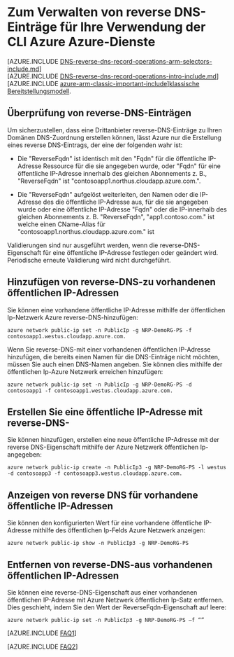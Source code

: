 <properties
   pageTitle="Verwalten von reverse DNS-Einträge für Ihre Azure Dienstleistungen mit Azure CLI | Microsoft Azure"
   description="Zum Verwalten von reverse-DNS-Einträge oder PTR-Einträge bei Azure-Diensten mit Azure CLI in Ressourcenmanager"
   services="DNS"
   documentationCenter="na"
   authors="s-malone"
   manager="carmonm"
   editor=""
   tags="azure-resource-manager"
/>
<tags
   ms.service="DNS"
   ms.devlang="na"
   ms.topic="article"
   ms.tgt_pltfrm="na"
   ms.workload="infrastructure-services"
   ms.date="10/28/2016"
   ms.author="smalone" />

# <a name="how-to-manage-reverse-dns-records-for-your-azure-services-using-the-azure-cli"></a>Zum Verwalten von reverse DNS-Einträge für Ihre Verwendung der CLI Azure Azure-Dienste

[AZURE.INCLUDE [DNS-reverse-dns-record-operations-arm-selectors-include.md](../../includes/dns-reverse-dns-record-operations-arm-selectors-include.md)]
<BR>
[AZURE.INCLUDE [DNS-reverse-dns-record-operations-intro-include.md](../../includes/dns-reverse-dns-record-operations-intro-include.md)]
<BR>
[AZURE.INCLUDE [azure-arm-classic-important-include](../../includes/learn-about-deployment-models-rm-include.md)][klassische Bereitstellungsmodell](dns-reverse-dns-record-operations-classic-ps.md).

## <a name="validation-of-reverse-dns-records"></a>Überprüfung von reverse-DNS-Einträgen
Um sicherzustellen, dass eine Drittanbieter reverse-DNS-Einträge zu Ihren Domänen DNS-Zuordnung erstellen können, lässt Azure nur die Erstellung eines reverse DNS-Eintrags, der eine der folgenden wahr ist:

- Die "ReverseFqdn" ist identisch mit den "Fqdn" für die öffentliche IP-Adresse Ressource für die sie angegeben wurde, oder "Fqdn" für eine öffentliche IP-Adresse innerhalb des gleichen Abonnements z. B., "ReverseFqdn" ist "contosoapp1.northus.cloudapp.azure.com.".

- Die "ReverseFqdn" aufgelöst weiterleiten, den Namen oder die IP-Adresse des die öffentliche IP-Adresse aus, für die sie angegeben wurde oder eine öffentliche IP-Adresse "Fqdn" oder die IP-innerhalb des gleichen Abonnements z. B. "ReverseFqdn", "app1.contoso.com." ist welche einen CName-Alias für "contosoapp1.northus.cloudapp.azure.com." ist

Validierungen sind nur ausgeführt werden, wenn die reverse-DNS-Eigenschaft für eine öffentliche IP-Adresse festlegen oder geändert wird. Periodische erneute Validierung wird nicht durchgeführt.

## <a name="add-reverse-dns-to-existing-public-ip-addresses"></a>Hinzufügen von reverse-DNS-zu vorhandenen öffentlichen IP-Adressen
Sie können eine vorhandene öffentliche IP-Adresse mithilfe der öffentlichen Ip-Netzwerk Azure reverse-DNS-hinzufügen:

    azure network public-ip set -n PublicIp -g NRP-DemoRG-PS -f contosoapp1.westus.cloudapp.azure.com.

Wenn Sie reverse-DNS-mit einer vorhandenen öffentlichen IP-Adresse hinzufügen, die bereits einen Namen für die DNS-Einträge nicht möchten, müssen Sie auch einen DNS-Namen angeben. Sie können dies mithilfe der öffentlichen Ip-Azure Netzwerk erreichen hinzufügen:

    azure network public-ip set -n PublicIp -g NRP-DemoRG-PS -d contosoapp1 -f contosoapp1.westus.cloudapp.azure.com.

## <a name="create-a-public-ip-address-with-reverse-dns"></a>Erstellen Sie eine öffentliche IP-Adresse mit reverse-DNS-
Sie können hinzufügen, erstellen eine neue öffentliche IP-Adresse mit der reverse DNS-Eigenschaft mithilfe der Azure Netzwerk öffentlichen Ip-angegeben:

    azure network public-ip create -n PublicIp3 -g NRP-DemoRG-PS -l westus -d contosoapp3 -f contosoapp3.westus.cloudapp.azure.com.

## <a name="view-reverse-dns-for-existing-public-ip-addresses"></a>Anzeigen von reverse DNS für vorhandene öffentliche IP-Adressen
Sie können den konfigurierten Wert für eine vorhandene öffentliche IP-Adresse mithilfe des öffentlichen Ip-Felds Azure Netzwerk anzeigen:

    azure network public-ip show -n PublicIp3 -g NRP-DemoRG-PS

## <a name="remove-reverse-dns-from-existing-public-ip-addresses"></a>Entfernen von reverse-DNS-aus vorhandenen öffentlichen IP-Adressen
Sie können eine reverse-DNS-Eigenschaft aus einer vorhandenen öffentlichen IP-Adresse mit Azure Netzwerk öffentlichen Ip-Satz entfernen. Dies geschieht, indem Sie den Wert der ReverseFqdn-Eigenschaft auf leere:

    azure network public-ip set -n PublicIp3 -g NRP-DemoRG-PS –f “”

[AZURE.INCLUDE [FAQ1](../../includes/dns-reverse-dns-record-operations-faq-host-own-arpa-zone-include.md)]

[AZURE.INCLUDE [FAQ2](../../includes/dns-reverse-dns-record-operations-faq-arm-include.md)]
